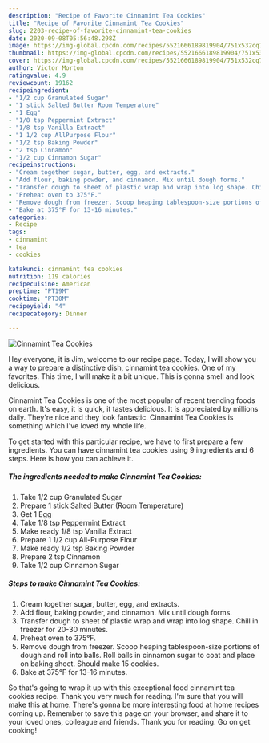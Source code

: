 ```yaml
---
description: "Recipe of Favorite Cinnamint Tea Cookies"
title: "Recipe of Favorite Cinnamint Tea Cookies"
slug: 2203-recipe-of-favorite-cinnamint-tea-cookies
date: 2020-09-08T05:56:48.298Z
image: https://img-global.cpcdn.com/recipes/5521666189819904/751x532cq70/cinnamint-tea-cookies-recipe-main-photo.jpg
thumbnail: https://img-global.cpcdn.com/recipes/5521666189819904/751x532cq70/cinnamint-tea-cookies-recipe-main-photo.jpg
cover: https://img-global.cpcdn.com/recipes/5521666189819904/751x532cq70/cinnamint-tea-cookies-recipe-main-photo.jpg
author: Victor Morton
ratingvalue: 4.9
reviewcount: 19162
recipeingredient:
- "1/2 cup Granulated Sugar"
- "1 stick Salted Butter Room Temperature"
- "1 Egg"
- "1/8 tsp Peppermint Extract"
- "1/8 tsp Vanilla Extract"
- "1 1/2 cup AllPurpose Flour"
- "1/2 tsp Baking Powder"
- "2 tsp Cinnamon"
- "1/2 cup Cinnamon Sugar"
recipeinstructions:
- "Cream together sugar, butter, egg, and extracts."
- "Add flour, baking powder, and cinnamon. Mix until dough forms."
- "Transfer dough to sheet of plastic wrap and wrap into log shape. Chill in freezer for 20-30 minutes."
- "Preheat oven to 375°F."
- "Remove dough from freezer. Scoop heaping tablespoon-size portions of dough and roll into balls. Roll balls in cinnamon sugar to coat and place on baking sheet. Should make 15 cookies."
- "Bake at 375°F for 13-16 minutes."
categories:
- Recipe
tags:
- cinnamint
- tea
- cookies

katakunci: cinnamint tea cookies 
nutrition: 119 calories
recipecuisine: American
preptime: "PT19M"
cooktime: "PT30M"
recipeyield: "4"
recipecategory: Dinner

---
```



![Cinnamint Tea Cookies](https://img-global.cpcdn.com/recipes/5521666189819904/751x532cq70/cinnamint-tea-cookies-recipe-main-photo.jpg)

Hey everyone, it is Jim, welcome to our recipe page. Today, I will show you a way to prepare a distinctive dish, cinnamint tea cookies. One of my favorites. This time, I will make it a bit unique. This is gonna smell and look delicious.

Cinnamint Tea Cookies is one of the most popular of recent trending foods on earth. It's easy, it is quick, it tastes delicious. It is appreciated by millions daily. They're nice and they look fantastic. Cinnamint Tea Cookies is something which I've loved my whole life.




To get started with this particular recipe, we have to first prepare a few ingredients. You can have cinnamint tea cookies using 9 ingredients and 6 steps. Here is how you can achieve it.

<!--inarticleads1-->

##### The ingredients needed to make Cinnamint Tea Cookies:

1. Take 1/2 cup Granulated Sugar
1. Prepare 1 stick Salted Butter (Room Temperature)
1. Get 1 Egg
1. Take 1/8 tsp Peppermint Extract
1. Make ready 1/8 tsp Vanilla Extract
1. Prepare 1 1/2 cup All-Purpose Flour
1. Make ready 1/2 tsp Baking Powder
1. Prepare 2 tsp Cinnamon
1. Take 1/2 cup Cinnamon Sugar




<!--inarticleads2-->

##### Steps to make Cinnamint Tea Cookies:

1. Cream together sugar, butter, egg, and extracts.
1. Add flour, baking powder, and cinnamon. Mix until dough forms.
1. Transfer dough to sheet of plastic wrap and wrap into log shape. Chill in freezer for 20-30 minutes.
1. Preheat oven to 375°F.
1. Remove dough from freezer. Scoop heaping tablespoon-size portions of dough and roll into balls. Roll balls in cinnamon sugar to coat and place on baking sheet. Should make 15 cookies.
1. Bake at 375°F for 13-16 minutes.




So that's going to wrap it up with this exceptional food cinnamint tea cookies recipe. Thank you very much for reading. I'm sure that you will make this at home. There's gonna be more interesting food at home recipes coming up. Remember to save this page on your browser, and share it to your loved ones, colleague and friends. Thank you for reading. Go on get cooking!
